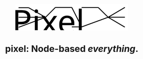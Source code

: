 <p align="center">
    <img src="newpixellogo.svg" width="70%">
</p>
<h1 align="center">pixel: Node-based <i>everything</i>.</h1>
